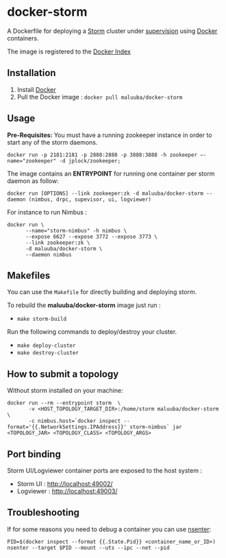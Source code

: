docker-storm
=============
A Dockerfile for deploying a [Storm](http://storm.incubator.apache.org/) cluster under [supervision](http://supervisord.org/) using [Docker](https://www.docker.io/)
 containers. 

The image is registered to the [Docker Index](https://index.docker.io/u/maluuba/docker-storm/)

Installation
------------
1. Install [Docker](https://www.docker.io/)
2. Pull the Docker image : ```docker pull maluuba/docker-storm```

Usage
-----
**Pre-Requisites:** You must have a running zookeeper instance in order to start any of the storm daemons. 
```
docker run -p 2181:2181 -p 2888:2888 -p 3888:3888 -h zookeeper –-name="zookeeper" -d jplock/zookeeper;
```

The image contains an **ENTRYPOINT** for running one container per storm daemon as follow:
  
```docker run [OPTIONS] --link zookeeper:zk -d maluuba/docker-storm --daemon (nimbus, drpc, supevisor, ui, logviewer)```  

For instance to run Nimbus :

```
docker run \  
      --name="storm-nimbus" -h nimbus \  
      --expose 6627 --expose 3772 --expose 3773 \  
      --link zookeeper:zk \  
      -d maluuba/docker-storm \  
      --daemon nimbus
```
Makefiles
---------
You can use the `Makefile` for directly building and deploying storm.

To rebuild the **maluuba/docker-storm** image just run :

  - ```make storm-build```

Run the following commands to deploy/destroy your cluster.

  - ```make deploy-cluster```
  - ```make destroy-cluster```


How to submit a topology 
------------------------
Without storm installed on your machine:

```
docker run --rm --entrypoint storm  \  
       -v <HOST_TOPOLOGY_TARGET_DIR>:/home/storm maluuba/docker-storm \   
       -c nimbus.host=`docker inspect --format='{{.NetworkSettings.IPAddress}}' storm-nimbus` jar <TOPOLOGY_JAR> <TOPOLOGY_CLASS> <TOPOLOGY_ARGS>
```

Port binding 
-------------

Storm UI/Logviewer container ports are exposed to the host system : 

  - Storm UI : [http://localhost:49002/](http://localhost:49002/)
  - Logviewer : [http://localhost:49003/](http://localhost:49003/)


Troubleshooting
---------------
If for some reasons you need to debug a container you can use [nsenter](https://github.com/jpetazzo/nsenter): 

```
PID=$(docker inspect --format {{.State.Pid}} <container_name_or_ID>)
nsenter --target $PID --mount --uts --ipc --net --pid
```
